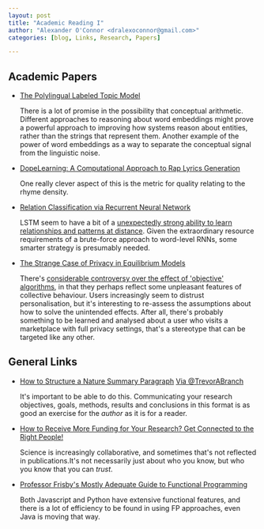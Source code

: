 ```yaml
---
layout: post
title: "Academic Reading I"
author: "Alexander O'Connor <dralexoconnor@gmail.com>"
categories: [blog, Links, Research, Papers]

---
```


## Academic Papers

*  [The Polylingual Labeled Topic Model](http://arxiv.org/abs/1507.06829)

    There is a lot of promise in the possibility that conceptual arithmetic. Different approaches to reasoning about word embeddings might prove a powerful approach to improving how systems reason about entities, rather than the strings that represent them. Another example of the power of word embeddings as a way to separate the conceptual signal from the linguistic noise.

* [DopeLearning: A Computational Approach to Rap Lyrics Generation](http://arxiv.org/abs/1505.04771)

     One really clever aspect of this is the metric for quality relating to the rhyme density.

* [Relation Classification via Recurrent Neural Network](http://arxiv.org/abs/1508.01006)

    LSTM seem to have a bit of a [unexpectedly strong ability to learn relationships and patterns at distance](http://karpathy.github.io/2015/05/21/rnn-effectiveness/). Given the extraordinary resource requirements of a brute-force approach to word-level RNNs, some smarter strategy is presumably needed.

* [The Strange Case of Privacy in Equilibrium Models](http://arxiv.org/abs/1508.03080)

    There's [considerable controversy over the effect of 'objective' algorithms](http://www.nytimes.com/2015/07/10/upshot/when-algorithms-discriminate.html), in that they perhaps reflect some unpleasant features of collective behaviour. Users increasingly seem to distrust personalisation, but it's interesting to re-assess the assumptions about how to solve the unintended effects. After all, there's probably something to be learned and analysed about a user who visits a marketplace with full privacy settings, that's a stereotype that can be targeted like any other.




## General Links

* [How to Structure a Nature Summary Paragraph](http://t.co/xAhshxME1n) [Via @TrevorABranch](https://twitter.com/TrevorABranch/status/620699527486373888/photo/1)

    It's important to be able to do this. Communicating your research objectives, goals, methods, results and conclusions in this format is as good an exercise for the _author_ as it is for a reader.

* [How to Receive More Funding for Your Research? Get Connected to the Right People!](http://journals.plos.org/plosone/article?id=10.1371/journal.pone.0133061)

    Science is increasingly collaborative, and sometimes that's not reflected in publications.It's not necessarily just about who you know, but who you know that you can _trust_.

* [Professor Frisby's Mostly Adequate Guide to Functional Programming](http://drboolean.gitbooks.io/mostly-adequate-guide/content/)

    Both Javascript and Python have extensive functional features, and there is a lot of efficiency to be found in using FP approaches, even Java is moving that way.




